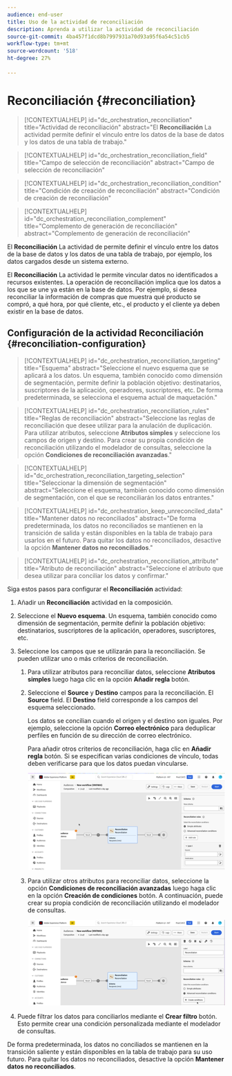 ```yaml
---
audience: end-user
title: Uso de la actividad de reconciliación
description: Aprenda a utilizar la actividad de reconciliación
source-git-commit: 4ba457f1dcd8b7997931a70d93a95f6a54c51cb5
workflow-type: tm+mt
source-wordcount: '518'
ht-degree: 27%

---
```



# Reconciliación {#reconciliation}

>[!CONTEXTUALHELP]
>id="dc_orchestration_reconciliation"
>title="Actividad de reconciliación"
>abstract="El **Reconciliación** La actividad permite definir el vínculo entre los datos de la base de datos y los datos de una tabla de trabajo."

>[!CONTEXTUALHELP]
>id="dc_orchestration_reconciliation_field"
>title="Campo de selección de reconciliación"
>abstract="Campo de selección de reconciliación"

>[!CONTEXTUALHELP]
>id="dc_orchestration_reconciliation_condition"
>title="Condición de creación de reconciliación"
>abstract="Condición de creación de reconciliación"

>[!CONTEXTUALHELP]
>id="dc_orchestration_reconciliation_complement"
>title="Complemento de generación de reconciliación"
>abstract="Complemento de generación de reconciliación"

El **Reconciliación** La actividad de permite definir el vínculo entre los datos de la base de datos y los datos de una tabla de trabajo, por ejemplo, los datos cargados desde un sistema externo.

<!--For example, the **Reconciliation** activity can be placed after a **Load file** activity to import non-standard data into the database. In this case, the **Reconciliation** activity lets you define the link between the data in the Adobe Campaign database and the data in the work table.-->

El **Reconciliación** La actividad le permite vincular datos no identificados a recursos existentes. La operación de reconciliación implica que los datos a los que se une ya están en la base de datos. Por ejemplo, si desea reconciliar la información de compras que muestra qué producto se compró, a qué hora, por qué cliente, etc., el producto y el cliente ya deben existir en la base de datos.

## Configuración de la actividad Reconciliación {#reconciliation-configuration}

>[!CONTEXTUALHELP]
>id="dc_orchestration_reconciliation_targeting"
>title="Esquema"
>abstract="Seleccione el nuevo esquema que se aplicará a los datos. Un esquema, también conocido como dimensión de segmentación, permite definir la población objetivo: destinatarios, suscriptores de la aplicación, operadores, suscriptores, etc. De forma predeterminada, se selecciona el esquema actual de maquetación."

>[!CONTEXTUALHELP]
>id="dc_orchestration_reconciliation_rules"
>title="Reglas de reconciliación"
>abstract="Seleccione las reglas de reconciliación que desee utilizar para la anulación de duplicación. Para utilizar atributos, seleccione **Atributos simples** y seleccione los campos de origen y destino. Para crear su propia condición de reconciliación utilizando el modelador de consultas, seleccione la opción **Condiciones de reconciliación avanzadas**."

>[!CONTEXTUALHELP]
>id="dc_orchestration_reconciliation_targeting_selection"
>title="Seleccionar la dimensión de segmentación"
>abstract="Seleccione el esquema, también conocido como dimensión de segmentación, con el que se reconciliarán los datos entrantes."

>[!CONTEXTUALHELP]
>id="dc_orchestration_keep_unreconciled_data"
>title="Mantener datos no reconciliados"
>abstract="De forma predeterminada, los datos no reconciliados se mantienen en la transición de salida y están disponibles en la tabla de trabajo para usarlos en el futuro. Para quitar los datos no reconciliados, desactive la opción **Mantener datos no reconciliados**."

>[!CONTEXTUALHELP]
>id="dc_orchestration_reconciliation_attribute"
>title="Atributo de reconciliación"
>abstract="Seleccione el atributo que desea utilizar para conciliar los datos y confirmar."

Siga estos pasos para configurar el **Reconciliación** actividad:

1. Añadir un **Reconciliación** actividad en la composición.

1. Seleccione el **Nuevo esquema**. Un esquema, también conocido como dimensión de segmentación, permite definir la población objetivo: destinatarios, suscriptores de la aplicación, operadores, suscriptores, etc.

1. Seleccione los campos que se utilizarán para la reconciliación. Se pueden utilizar uno o más criterios de reconciliación.

   1. Para utilizar atributos para reconciliar datos, seleccione **Atributos simples** luego haga clic en la opción **Añadir regla** botón.
   1. Seleccione el **Source** y **Destino** campos para la reconciliación. El **Source** field. El **Destino** field corresponde a los campos del esquema seleccionado.

      Los datos se concilian cuando el origen y el destino son iguales. Por ejemplo, seleccione la opción **Correo electrónico** para deduplicar perfiles en función de su dirección de correo electrónico.

      Para añadir otros criterios de reconciliación, haga clic en **Añadir regla** botón. Si se especifican varias condiciones de vínculo, todas deben verificarse para que los datos puedan vincularse.

      ![](../assets/reconciliation-rules.png)

   1. Para utilizar otros atributos para reconciliar datos, seleccione la opción **Condiciones de reconciliación avanzadas** luego haga clic en la opción **Creación de condiciones** botón. A continuación, puede crear su propia condición de reconciliación utilizando el modelador de consultas.

      ![](../assets/reconciliation-advanced.png)

1. Puede filtrar los datos para conciliarlos mediante el **Crear filtro** botón. Esto permite crear una condición personalizada mediante el modelador de consultas.

De forma predeterminada, los datos no conciliados se mantienen en la transición saliente y están disponibles en la tabla de trabajo para su uso futuro. Para quitar los datos no reconciliados, desactive la opción **Mantener datos no reconciliados**.

<!--
## Example {#reconciliation-example}

The following example demonstrates a workflow that creates an audience of profiles directly from an imported file containing new clients. It is made up of the following activities:

The workflow is designed as follows:

![](../assets/workflow-reconciliation-sample-1.0.png)

 
It is built with the following activities:

* A [Load file](load-file.md) activity uploads a file containing profiles data that were extracted from an external tool.

    For example:

    ```
    lastname;firstname;email;birthdate;
    JACKMAN;Megan;megan.jackman@testmail.com;07/08/1975;
    PHILLIPS;Edward;phillips@testmail.com;09/03/1986;
    WEAVER;Justin;justin_w@testmail.com;11/15/1990;
    MARTIN;Babe;babeth_martin@testmail.net;11/25/1964;
    REESE;Richard;rreese@testmail.com;02/08/1987;
    ```

* A **Reconciliation** activity which identifies the incoming data as profiles, by using the **email** and **Date of birth** fields as reconciliation criteria.

    ![](../assets/workflow-reconciliation-sample-1.1.png)

* A [Save audience](save-audience.md) activity to create a new audience based on these updates. You can also replace the **Save audience** activity by an **End** activity if no specific audience needs to be created or updated. Recipient profiles are updated in any case when you run the workflow.


## Compatibility {#reconciliation-compat}

The **Reconciliation** activity does not exist in the Client console. All **Enrichments** activities created in the Client console with the reconciliation options enabled are displayed as **Reconciliation** activities in Campaign Web user interface.
-->
